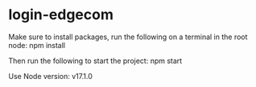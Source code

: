 # login-edgecom

Make sure to install packages, run the following on a terminal in the root node:
npm install

Then run the following to start the project:
npm start

Use Node version: v17.1.0

